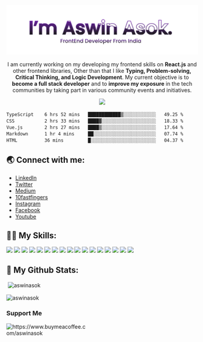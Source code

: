 <p align="center">
<img alt="Hey there, I'm Aswin" src="giphy.webp"></p>
<p align="center">I am currently working on my developing my frontend skills on <b>React.js</b> and other frontend libraries, Other than that I like <b>Typing, Problem-solving, Critical Thinking, and Logic Development</b>. My current objective is to <b>become a full stack developer</b> and to <b>improve my exposure</b> in the tech communities by taking part in various community events and initiatives.<p>

<p align="center">
<img src="https://visitor-badge.laobi.icu/badge?page_id=aswinasok"/></p>

<!--START_SECTION:waka-->

```txt
TypeScript    6 hrs 52 mins   ████████████▒░░░░░░░░░░░░   49.25 %
CSS           2 hrs 33 mins   ████▓░░░░░░░░░░░░░░░░░░░░   18.33 %
Vue.js        2 hrs 27 mins   ████▒░░░░░░░░░░░░░░░░░░░░   17.64 %
Markdown      1 hr 4 mins     ██░░░░░░░░░░░░░░░░░░░░░░░   07.74 %
HTML          36 mins         █░░░░░░░░░░░░░░░░░░░░░░░░   04.37 %
```

<!--END_SECTION:waka-->

<h2 align="left">🌏 Connect with me:</h2>

- [LinkedIn](https://www.linkedin.com/in/-aswinasok)
- [Twitter](https://www.twitter.com/_aswin_asok_)
- [Medium](https://medium.com/)
- [10fastfingers](https://10fastfingers.com/user/2183335/)
- [Instagram](https://www.instagram.com/_aswin_asok_)
- [Facebook](https://www.facebook.com/aswinasokofficial)
- [Youtube](https://www.youtube.com/channel/UC8m1SBHp0AjxjwMaop14Wdg)


<h2 align="left">👨‍💻 My Skills:</h2>
<p align="left"> <img src="https://img.shields.io/badge/javascript%20-%23323330.svg?&style=for-the-badge&logo=javascript&logoColor=%23F7DF1E"/>
<img src="https://img.shields.io/badge/Typing%20(100WPM)-blue?style=for-the-badge&logo=Speedtest&color=404040"/>
<img src="https://img.shields.io/badge/Netlify-00C7B7?style=for-the-badge&logo=netlify&logoColor=white"/>
<img src="https://img.shields.io/badge/python%20-%2314354C.svg?&style=for-the-badge&logo=python&logoColor=white"/>
<img src="https://img.shields.io/badge/java-%23ED8B00.svg?&style=for-the-badge&logo=java&logoColor=white"/>
<img src="https://img.shields.io/badge/c%20-%2300599C.svg?&style=for-the-badge&logo=c&logoColor=white"/>
<img src="https://img.shields.io/badge/html5%20-%23E34F26.svg?&style=for-the-badge&logo=html5&logoColor=white"/>
<img src="https://img.shields.io/badge/css3%20-%231572B6.svg?&style=for-the-badge&logo=css3&logoColor=white"/>
<img src="https://img.shields.io/badge/jquery%20-%230769AD.svg?&style=for-the-badge&logo=jquery&logoColor=white"/>
<img src="https://img.shields.io/badge/bootstrap%20-%23563D7C.svg?&style=for-the-badge&logo=bootstrap&logoColor=white"/>
<img src="https://img.shields.io/badge/git%20-%23F05033.svg?&style=for-the-badge&logo=git&logoColor=white"/>
<img src="https://img.shields.io/badge/github%20-%23121011.svg?&style=for-the-badge&logo=github&logoColor=white"/>
<img src="https://img.shields.io/badge/markdown-%23000000.svg?&style=for-the-badge&logo=markdown&logoColor=white"/>
<img src="https://img.shields.io/badge/Heroku-430098?style=for-the-badge&logo=heroku&logoColor=white"/>
<img src="https://img.shields.io/badge/figma-0AC97F?style=for-the-badge&logo=figma&logoColor=white"/>
<img src="https://img.shields.io/badge/REACT-blue?style=for-the-badge&logo=react"/> 
<img src="https://img.shields.io/badge/Material--UI-0081CB?style=for-the-badge&logo=material-ui&logoColor=white"/>  
</p>

<h2 align="left">🚀 My Github Stats:</h2>

<p>&nbsp;<img align="center" src="https://github-readme-stats.vercel.app/api?username=aswinasok&show_icons=true&locale=en" alt="aswinasok" /></p>

<p><img align="center" src="https://github-readme-streak-stats.herokuapp.com/?user=aswinasok&" alt="aswinasok" /></p>
<!-- <img src="https://mulearn.org/embed/rank/aswinasok@mulearn" height="400px"></img> -->
<h3 align="left">Support Me</h3>
<p><a href="https://www.buymeacoffee.com/aswinasok"> <img align="left" src="https://cdn.buymeacoffee.com/buttons/v2/default-yellow.png" height="50" width="210" alt="https://www.buymeacoffee.com/aswinasok" /></a></p><br><br>



